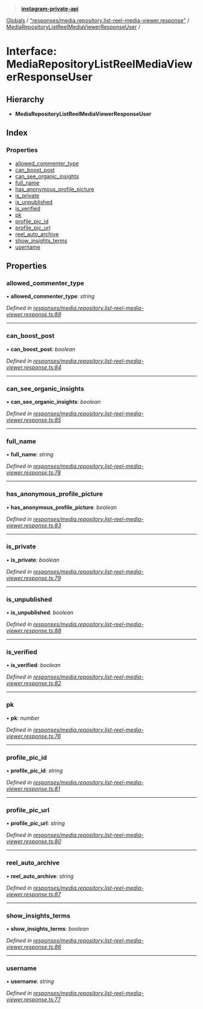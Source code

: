 > **[instagram-private-api](../README.md)**

[Globals](../globals.md) / ["responses/media.repository.list-reel-media-viewer.response"](../modules/_responses_media_repository_list_reel_media_viewer_response_.md) / [MediaRepositoryListReelMediaViewerResponseUser](_responses_media_repository_list_reel_media_viewer_response_.mediarepositorylistreelmediaviewerresponseuser.md) /

# Interface: MediaRepositoryListReelMediaViewerResponseUser

## Hierarchy

* **MediaRepositoryListReelMediaViewerResponseUser**

## Index

### Properties

* [allowed_commenter_type](_responses_media_repository_list_reel_media_viewer_response_.mediarepositorylistreelmediaviewerresponseuser.md#allowed_commenter_type)
* [can_boost_post](_responses_media_repository_list_reel_media_viewer_response_.mediarepositorylistreelmediaviewerresponseuser.md#can_boost_post)
* [can_see_organic_insights](_responses_media_repository_list_reel_media_viewer_response_.mediarepositorylistreelmediaviewerresponseuser.md#can_see_organic_insights)
* [full_name](_responses_media_repository_list_reel_media_viewer_response_.mediarepositorylistreelmediaviewerresponseuser.md#full_name)
* [has_anonymous_profile_picture](_responses_media_repository_list_reel_media_viewer_response_.mediarepositorylistreelmediaviewerresponseuser.md#has_anonymous_profile_picture)
* [is_private](_responses_media_repository_list_reel_media_viewer_response_.mediarepositorylistreelmediaviewerresponseuser.md#is_private)
* [is_unpublished](_responses_media_repository_list_reel_media_viewer_response_.mediarepositorylistreelmediaviewerresponseuser.md#is_unpublished)
* [is_verified](_responses_media_repository_list_reel_media_viewer_response_.mediarepositorylistreelmediaviewerresponseuser.md#is_verified)
* [pk](_responses_media_repository_list_reel_media_viewer_response_.mediarepositorylistreelmediaviewerresponseuser.md#pk)
* [profile_pic_id](_responses_media_repository_list_reel_media_viewer_response_.mediarepositorylistreelmediaviewerresponseuser.md#profile_pic_id)
* [profile_pic_url](_responses_media_repository_list_reel_media_viewer_response_.mediarepositorylistreelmediaviewerresponseuser.md#profile_pic_url)
* [reel_auto_archive](_responses_media_repository_list_reel_media_viewer_response_.mediarepositorylistreelmediaviewerresponseuser.md#reel_auto_archive)
* [show_insights_terms](_responses_media_repository_list_reel_media_viewer_response_.mediarepositorylistreelmediaviewerresponseuser.md#show_insights_terms)
* [username](_responses_media_repository_list_reel_media_viewer_response_.mediarepositorylistreelmediaviewerresponseuser.md#username)

## Properties

###  allowed_commenter_type

• **allowed_commenter_type**: *string*

*Defined in [responses/media.repository.list-reel-media-viewer.response.ts:89](https://github.com/Nerixyz/instagram-private-api/blob/e5037ee/src/responses/media.repository.list-reel-media-viewer.response.ts#L89)*

___

###  can_boost_post

• **can_boost_post**: *boolean*

*Defined in [responses/media.repository.list-reel-media-viewer.response.ts:84](https://github.com/Nerixyz/instagram-private-api/blob/e5037ee/src/responses/media.repository.list-reel-media-viewer.response.ts#L84)*

___

###  can_see_organic_insights

• **can_see_organic_insights**: *boolean*

*Defined in [responses/media.repository.list-reel-media-viewer.response.ts:85](https://github.com/Nerixyz/instagram-private-api/blob/e5037ee/src/responses/media.repository.list-reel-media-viewer.response.ts#L85)*

___

###  full_name

• **full_name**: *string*

*Defined in [responses/media.repository.list-reel-media-viewer.response.ts:78](https://github.com/Nerixyz/instagram-private-api/blob/e5037ee/src/responses/media.repository.list-reel-media-viewer.response.ts#L78)*

___

###  has_anonymous_profile_picture

• **has_anonymous_profile_picture**: *boolean*

*Defined in [responses/media.repository.list-reel-media-viewer.response.ts:83](https://github.com/Nerixyz/instagram-private-api/blob/e5037ee/src/responses/media.repository.list-reel-media-viewer.response.ts#L83)*

___

###  is_private

• **is_private**: *boolean*

*Defined in [responses/media.repository.list-reel-media-viewer.response.ts:79](https://github.com/Nerixyz/instagram-private-api/blob/e5037ee/src/responses/media.repository.list-reel-media-viewer.response.ts#L79)*

___

###  is_unpublished

• **is_unpublished**: *boolean*

*Defined in [responses/media.repository.list-reel-media-viewer.response.ts:88](https://github.com/Nerixyz/instagram-private-api/blob/e5037ee/src/responses/media.repository.list-reel-media-viewer.response.ts#L88)*

___

###  is_verified

• **is_verified**: *boolean*

*Defined in [responses/media.repository.list-reel-media-viewer.response.ts:82](https://github.com/Nerixyz/instagram-private-api/blob/e5037ee/src/responses/media.repository.list-reel-media-viewer.response.ts#L82)*

___

###  pk

• **pk**: *number*

*Defined in [responses/media.repository.list-reel-media-viewer.response.ts:76](https://github.com/Nerixyz/instagram-private-api/blob/e5037ee/src/responses/media.repository.list-reel-media-viewer.response.ts#L76)*

___

###  profile_pic_id

• **profile_pic_id**: *string*

*Defined in [responses/media.repository.list-reel-media-viewer.response.ts:81](https://github.com/Nerixyz/instagram-private-api/blob/e5037ee/src/responses/media.repository.list-reel-media-viewer.response.ts#L81)*

___

###  profile_pic_url

• **profile_pic_url**: *string*

*Defined in [responses/media.repository.list-reel-media-viewer.response.ts:80](https://github.com/Nerixyz/instagram-private-api/blob/e5037ee/src/responses/media.repository.list-reel-media-viewer.response.ts#L80)*

___

###  reel_auto_archive

• **reel_auto_archive**: *string*

*Defined in [responses/media.repository.list-reel-media-viewer.response.ts:87](https://github.com/Nerixyz/instagram-private-api/blob/e5037ee/src/responses/media.repository.list-reel-media-viewer.response.ts#L87)*

___

###  show_insights_terms

• **show_insights_terms**: *boolean*

*Defined in [responses/media.repository.list-reel-media-viewer.response.ts:86](https://github.com/Nerixyz/instagram-private-api/blob/e5037ee/src/responses/media.repository.list-reel-media-viewer.response.ts#L86)*

___

###  username

• **username**: *string*

*Defined in [responses/media.repository.list-reel-media-viewer.response.ts:77](https://github.com/Nerixyz/instagram-private-api/blob/e5037ee/src/responses/media.repository.list-reel-media-viewer.response.ts#L77)*